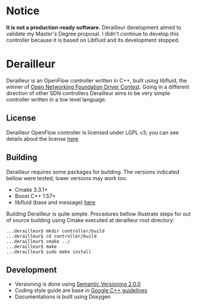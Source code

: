 # Notice

__It is not a production-ready software.__ Derailleur development aimed to validate my Master's Degree proposal. 
I didn't continue to develop this controller because it is based on Libfluid and its development stopped.


Derailleur
====================

Derailleur is an OpenFlow controller written in C++, built using libfluid, the winner of [Open Networking Foundation Driver Contest](https://www.opennetworking.org/component/content/article/26-news-and-events/press-releases/1431-open-networking-foundation-announces-openflow-driver-contest-winner). Going in a different direction of other SDN controllers Derailleur aims to be very simple controller written in a low level language.


## License

Derailleur OpenFlow controller is licensed under LGPL v3; you can see details about the license [here](http://www.gnu.org/licenses/lgpl-3.0.html)


## Building

Derailleur requires some packages for building. The versions indicated bellow were tested; lower versions may work too.

* Cmake 3.3.1+
* Boost C++ 1.57+
* libfluid (base and message) [here](http://opennetworkingfoundation.github.io/libfluid/md_doc_QuickStart.html)

Building Derailleur is quite simple. Procedures bellow illustrate steps for out of source building using Cmake executed at derailleur root directory:

```
...derailleur$ mkdir controller/build
...derailleur$ cd controller/build
...derailleur$ cmake ../
...derailleur$ make
...derailleur$ sudo make install
```

## Development

* Versioning is done using [Semantic Versioning 2.0.0](http://semver.org)
* Coding style guide are base in [Google C++ guidelines](https://google-styleguide.googlecode.com/svn/trunk/cppguide.html)
* Documentations is built using Doxygen